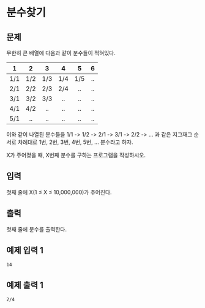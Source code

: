 # 분수찾기

## 문제
무한히 큰 배열에 다음과 같이 분수들이 적혀있다.

| 1 | 2 | 3 | 4 | 5 | 6 |
|:---:|:---:|:---:|:---:|:---:|:---:|
|1/1|1/2|1/3|1/4|1/5|..|
|2/1|2/2|2/3|2/4|..|..|
|3/1|3/2|3/3|..|..|..|
|4/1|4/2|..|..|..|..|
|5/1|..|..|..|..|..|


이와 같이 나열된 분수들을 1/1 -> 1/2 -> 2/1 -> 3/1 -> 2/2 -> … 과 같은 지그재그 순서로 차례대로 1번, 2번, 3번, 4번, 5번, … 분수라고 하자.

X가 주어졌을 때, X번째 분수를 구하는 프로그램을 작성하시오.

## 입력
첫째 줄에 X(1 ≤ X ≤ 10,000,000)가 주어진다.

## 출력
첫째 줄에 분수를 출력한다.

## 예제 입력 1
	14
## 예제 출력 1
	2/4
